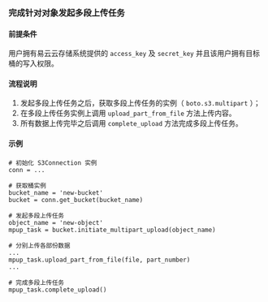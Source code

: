 ### 完成针对对象发起多段上传任务
#### 前提条件
用户拥有易云云存储系统提供的 `access_key` 及 `secret_key` 并且该用户拥有目标桶的写入权限。

#### 流程说明
1. 发起多段上传任务之后，获取多段上传任务的实例（ `boto.s3.multipart` ）；
2. 在多段上传任务实例上调用 `upload_part_from_file` 方法上传内容。
3. 所有数据上传完毕之后调用 `complete_upload` 方法完成多段上传任务。

#### 示例
```
# 初始化 S3Connection 实例
conn = ...

# 获取桶实例
bucket_name = 'new-bucket'
bucket = conn.get_bucket(bucket_name)

# 发起多段上传任务
object_name = 'new-object'
mpup_task = bucket.initiate_multipart_upload(object_name)

# 分别上传各部份数据
...
mpup_task.upload_part_from_file(file, part_number)
...

# 完成多段上传任务
mpup_task.complete_upload()
```
